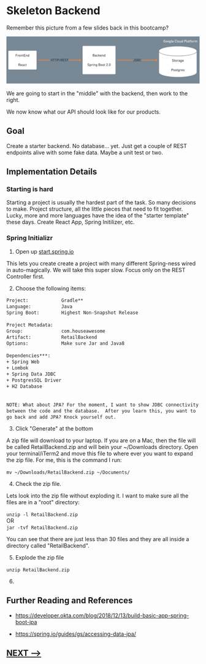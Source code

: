 # Skeleton Backend

Remember this picture from a few slides back in this bootcamp?

![](07-final-architecture.png)


We are going to start in the "middle" with the backend, then work to the right.  

We now know what our API should look like for our products. 

## Goal

Create a starter backend.  No database... yet. Just get a couple of REST endpoints alive with some fake data.  Maybe a unit test or two. 

## **Implementation Details**


### Starting is hard

Starting a project is usually the hardest part of the task.  So many decisions to make. Project structure, all the little pieces that need to fit together.  Lucky, more and more languages have the idea of the "starter template" these days.  Create React App, Spring Initilizer, etc. 


### Spring Initializr

1. Open up [start.spring.io](https://start.spring.io/)

This lets you create create a project with many different Spring-ness wired in auto-magically.  We will take this super slow. Focus only on the REST Controller first. 

2. Choose the following items:

```
Project:            Gradle**  
Language:           Java  
Spring Boot:        Highest Non-Snapshot Release  

Project Metadata:
Group:              com.houseawesome
Artifact:           RetailBackend
Options:            Make sure Jar and Java8

Dependencies***:
+ Spring Web
+ Lombok
+ Spring Data JDBC
+ PostgresSQL Driver
+ H2 Database


NOTE: What about JPA? For the moment, I want to show JDBC connectivity between the code and the database.  After you learn this, you want to go back and add JPA? Knock yourself out. 
```

3. Click "Generate" at the bottom

A zip file will download to your laptop.  If you are on a Mac, then the file will be called RetailBackend.zip and will bein your ~/Downloads directory.  Open your terminal/iTerm2 and move this file to where ever you want to expand the zip file. For me, this is the command I run: 

`mv ~/Downloads/RetailBackend.zip ~/Documents/`

4. Check the zip file.  

Lets look into the zip file without exploding it. I want to make sure all the files are in a "root" directory:

`unzip -l RetailBackend.zip`  
OR  
`jar -tvf RetailBackend.zip`

You can see that there are just less than 30 files and they are all inside a directory called "RetailBackend". 

5. Explode the zip file

`unzip RetailBackend.zip`

6. 

## **Further Reading and References**

* https://developer.okta.com/blog/2018/12/13/build-basic-app-spring-boot-jpa

* https://spring.io/guides/gs/accessing-data-jpa/


## [NEXT -->](11-explore-the-project.md)